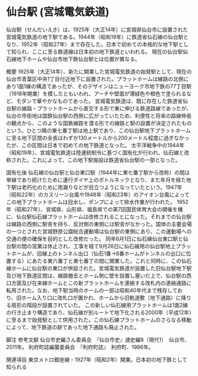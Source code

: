 # 仙台駅 (宮城電気鉄道)

仙台駅（せんだいえき）は、1925年（大正14年）に宮城県仙台市に設置された宮城電気鉄道の地下駅である。1944年（昭和19年）に鉄道省仙石線の仙台駅となり、1952年（昭和27年）まで存在した。日本で初めての本格的な地下駅として知られ、ここに至る鉄道線は日本初の地下鉄道といわれる。
現在の仙台駅仙石線地下ホームや仙台市地下鉄仙台駅とは位置が異なる。

概要
1925年（大正14年）、新たに開業した宮城電気鉄道の始発駅として、現在の仙台市青葉区中央1丁目付近地下に設置された。プラットホームは線路の北側にあり1面1線の構造であったが、そのデザインはニューヨーク市地下鉄の77丁目駅（1918年開業）を模したともいわれ、アーチや壁面が薄緑色や橙色で塗られるなど、モダンで華やかなものであった。
宮城電気鉄道は、既に存在した鉄道省仙台駅の線路・プラットホームから直交する形で東に伸びる鉄道路線であったが、仙台の市街地は国鉄仙台駅の西側に広がっていたため、利便性と将来の路線伸長の観点から、このような国鉄線路を潜る形での線路と駅の設置が決定されたものという。ひとつ隣の東七番丁駅は地上駅であり、この仙台駅地下プラットホームに至る地下区間の全長はわずか130メートルから200メートル程度に過ぎなかったが、この区間は日本で初めての地下鉄道となった。
太平洋戦争中の1944年（昭和19年）、宮城電気鉄道は陸運統制令に基づく国有化が行われ、仙石線と改称された。これによって、この地下駅施設は鉄道省仙台駅の一部となった。

国有化後
仙石線の仙台駅と仙台東口駅（1944年に東七番丁駅から改称）の間は単線であり続けたために運行ダイヤ上のボトルネックとなり、また年月を経た地下駅は老朽化のために雨漏りなどが目立つようになっていたという。1947年（昭和22年）のカスリーン台風や1948年（昭和23年）のアイオン台風によってこの地下プラットホームは冠水し、ポンプによって排水作業が行われた。
1952年（昭和27年）、宮城県、山形県、福島県での第7回国民体育大会の開催を機に、仙台駅仙石線プラットホームは改修されることになった。それまでの仙台駅は線路の西側に駅舎を持ち、反対側の東側には駅舎がなかった。国体の主要会場の一つとされた宮城野原公園総合運動場は仙台駅の東側にあり、この運動場への交通の便の確保を目的とした改修だった。
同年6月1日に仙石線仙台東口駅と仙台駅の間の営業は休止され、工事を経て9月26日に仙石線用の仙台駅地上プラットホームが、旧線上のトンネル出口（仙石1番→8番ホームがトンネルの出口に位置する）にあたる東六番丁と東七番丁の間に開業した。これと同時に、この仙石線ホームに仙台駅の東口が併設された。宮城電気鉄道が設置した旧仙台駅地下駅及び地下鉄道区間は、線路撤去とホーム側に壁を設置し塞いだ上で、仙台駅の西口方面及び在来線ホームとこの新プラットホームを連絡する改札内の連絡通路に転用された。なお、地下駅当時のホームの一部は昭和40年代まで残存しており、旧ホーム入り口に改札口が置かれ、ホームから旧軌道敷（地下通路）に降りる扇形の階段が設置されていた。
この新しい仙石線用プラットホームは1面2線の行き止まり構造であり、仙石線が別ルートで地下化される2000年（平成12年）に至るまで始発駅として供用された。この仙石線プラットホームのさらなる移動によって、地下鉄道の跡であった地下通路も廃止された。

脚注
参考文献
仙台市史編さん委員会　『仙台市史』通史編8（現代1）　仙台市、2011年。
利府町誌編纂委員会　『利府町誌』　利府町、1986年。

関連項目
東京メトロ銀座線 - 1927年（昭和2年）開業。日本初の地下鉄として知られる